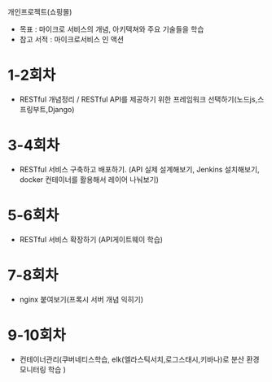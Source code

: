 개인프로젝트(쇼핑몰) 
- 목표 : 마이크로 서비스의 개념, 아키텍쳐와 주요 기술들을 학습
- 참고 서적 : 마이크로서비스 인 액션


# 1-2회차
- RESTful 개념정리 / RESTful API를 제공하기 위한 프레임워크 선택하기(노드js,스프링부트,Django)
# 3-4회차 
- RESTful 서비스 구축하고 배포하기. (API 실제 설계해보기, Jenkins 설치해보기, docker 컨테이너를 활용해서 레이어 나눠보기)
# 5-6회차 
- RESTful 서비스 확장하기 (API게이트웨이 학습)
# 7-8회차 
- nginx 붙여보기(프록시 서버 개념 익히기)
# 9-10회차 
- 컨테이너관리(쿠버네티스학습, elk(엘라스틱서치,로그스태시,키바나)로 분산 환경 모니터링 학습 )
